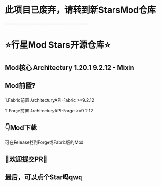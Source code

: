 <h1>此项目已废弃，请转到新StarsMod仓库</h1>
-------------------------------------------


<h1>⭐行星Mod Stars开源仓库⭐</h1>
<h2>Mod核心 Architectury 1.20.1 9.2.12 - Mixin</h2>

<h2>Mod前置❓</h2>
1.Fabric前置 ArchitecturyAPI-Fabric >=9.2.12
<p>2.Forge前置 ArchitecturyAPI-Forge >=9.2.12</p>

<h2>👇Mod下载</h2>
可在Release找到Forge或Fabric版的Mod

<h2>🎁欢迎提交PR🎁</h2>

<h2>最后，可以点个Star吗qwq</h2>
